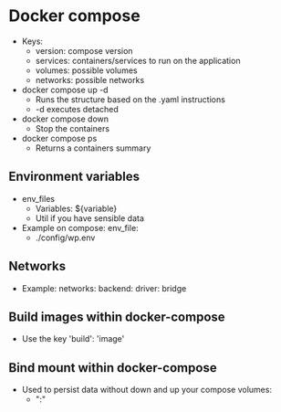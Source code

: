 # Docker compose
- Keys:
  - version: compose version
  - services: containers/services to run on the application
  - volumes: possible volumes
  - networks: possible networks
- docker compose up -d
  - Runs the structure based on the .yaml instructions
  - -d executes detached
- docker compose down
  - Stop the containers
- docker compose ps
  - Returns a containers summary 

## Environment variables
- env_files
  - Variables: ${variable}
  - Util if you have sensible data
- Example on compose:
env_file:
  - ./config/wp.env

## Networks
- Example:
networks:
  backend:
    driver: bridge

## Build images within docker-compose
- Use the key 'build': 'image'

## Bind mount within docker-compose
- Used to persist data without down and up your compose
volumes:
  - "<local-path>:<container-path>"